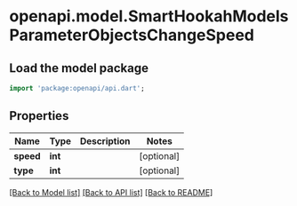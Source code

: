 # openapi.model.SmartHookahModelsParameterObjectsChangeSpeed

## Load the model package
```dart
import 'package:openapi/api.dart';
```

## Properties
Name | Type | Description | Notes
------------ | ------------- | ------------- | -------------
**speed** | **int** |  | [optional] 
**type** | **int** |  | [optional] 

[[Back to Model list]](../README.md#documentation-for-models) [[Back to API list]](../README.md#documentation-for-api-endpoints) [[Back to README]](../README.md)


